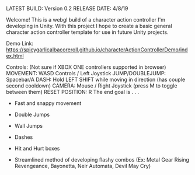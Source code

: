 LATEST BUILD: Version 0.2
  RELEASE DATE: 4/8/19
  
Welcome! This is a webgl build of a character action controller I'm developing in Unity.
With this project I hope to create a basic general character action controller template for use in future Unity projects.

Demo Link: https://spicygarlicalbacoreroll.github.io/characterActionControllerDemo/index.html

Controls: (Not sure if XBOX ONE controllers supported in browser)
  MOVEMENT: WASD Controls / Left Joystick
  JUMP/DOUBLEJUMP:  Spacebar/A
  DASH:     Hold LEFT SHIFT while moving in direction (has couple second cooldown)
  CAMERA:   Mouse / Right Joystick  (press M to toggle between them)
  RESET POSITION:   R
The end goal is . . .

  - Fast and snappy movement
  
  - Double Jumps
  
  - Wall Jumps
  
  - Dashes
  
  - Hit and Hurt boxes

  - Streamlined method of developing flashy combos (Ex: Metal Gear Rising Revengeance, Bayonetta, Neir Automata, Devil May Cry)
